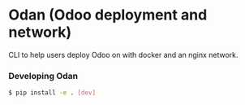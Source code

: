 # Odan  (Odoo deployment and network)

CLI to help users deploy Odoo on with docker and an nginx network.


### Developing Odan
```bash
$ pip install -e . [dev]
```